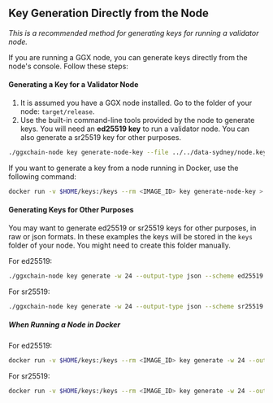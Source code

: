 ## Key Generation Directly from the Node
*This is a recommended method for generating keys for running a validator node.*

If you are running a GGX node, you can generate keys directly from the node's console. Follow these steps:

#### Generating a Key for a Validator Node

1. It is assumed you have a GGX node installed. Go to the folder of your node: `target/release`.
2. Use the built-in command-line tools provided by the node to generate keys. You will need an **ed25519 key** to run a validator node. You can also generate a sr25519 key for other purposes.

```bash
./ggxchain-node key generate-node-key --file ../../data-sydney/node.key
```
If you want to generate a key from a node running in Docker, use the following command:
```bash
docker run -v $HOME/keys:/keys --rm <IMAGE_ID> key generate-node-key > ./data-sydney/node.key
```

#### Generating Keys for Other Purposes

You may want to generate ed25519 or sr25519 keys for other purposes, in raw or json formats.
In these examples the keys will be stored in the `keys` folder of your node. You might need to create this folder manually.

For ed25519:
```bash
./ggxchain-node key generate -w 24 --output-type json --scheme ed25519 >$HOME/keys/ed25519key.json
```
For sr25519:
```bash
./ggxchain-node key generate -w 24 --output-type json --scheme sr25519 >$HOME/keys/sr25519key.json
```

##### When Running a Node in Docker

For ed25519:
```bash
docker run -v $HOME/keys:/keys --rm <IMAGE_ID> key generate -w 24 --output-type json --scheme ed25519 >$HOME/keys/ed25519key.json
```
For sr25519:
```bash
docker run -v $HOME/keys:/keys --rm <IMAGE_ID> key generate -w 24 --output-type json --scheme sr25519 >$HOME/keys/sr25519key.json
```
